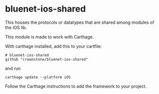 # bluenet-ios-shared
This houses the protocols or datatypes that are shared among modules of the iOS lib.

This module is made to work with Carthage. 

With carthage installed, add this to your cartfile:

```
# bluenet-ios-shared 
github "crownstone/bluenet-ios-shared"
```

and run

```
carthage update --platform iOS
```

Follow the Carthage instructions to add the framework to your project.
